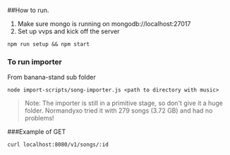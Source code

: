 ##How to run.

1. Make sure mongo is running on mongodb://localhost:27017
2. Set up vvps and kick off the server
```
npm run setup && npm start
```

### To run importer
From banana-stand sub folder
```
node import-scripts/song-importer.js <path to directory with music>
```
>Note: The importer is still in a primitive stage, so don't give it a huge folder.
> Normandyxo tried it with 279 songs (3.72 GB) and had no problems!

###Example of GET
```
curl localhost:8080/v1/songs/:id
```